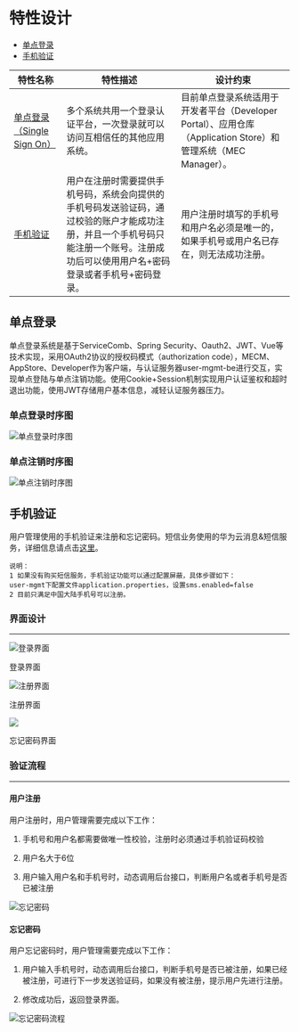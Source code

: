 # 特性设计

- [单点登录](#单点登录)
- [手机验证](#手机验证)

| **特性名称** | **特性描述** | **设计约束** |
| --- | --- | --- |
| [单点登录（Single Sign On）](#单点登录) | 多个系统共用一个登录认证平台，一次登录就可以访问互相信任的其他应用系统。 | 目前单点登录系统适用于开发者平台（Developer Portal）、应用仓库（Application Store）和管理系统（MEC Manager）。 |
| [手机验证](#手机验证) | 用户在注册时需要提供手机号码，系统会向提供的手机号码发送验证码，通过校验的账户才能成功注册，并且一个手机号码只能注册一个账号。注册成功后可以使用用户名+密码登录或者手机号+密码登录。 | 用户注册时填写的手机号和用户名必须是唯一的，如果手机号或用户名已存在，则无法成功注册。 |


## 单点登录

单点登录系统是基于ServiceComb、Spring Security、Oauth2、JWT、Vue等技术实现，采用OAuth2协议的授权码模式（authorization code），MECM、AppStore、Developer作为客户端，与认证服务器user-mgmt-be进行交互，实现单点登陆与单点注销功能。使用Cookie+Session机制实现用户认证鉴权和超时退出功能，使用JWT存储用户基本信息，减轻认证服务器压力。

### 单点登录时序图

![单点登录时序图](../../images/user-mgmt/165324_cdda101c_5504908.png)

### 单点注销时序图

![单点注销时序图](https://images.gitee.com/uploads/images/2020/0709/165333_fa1db216_5504908.png)


## 手机验证

用户管理使用的手机验证来注册和忘记密码。短信业务使用的华为云消息&短信服务，详细信息请点击[这里](https://www.huaweicloud.com/product/msgsms.html)。

```
说明：
1 如果没有购买短信服务，手机验证功能可以通过配置屏蔽，具体步骤如下：
user-mgmt下配置文件application.properties，设置sms.enabled=false
2 目前只满足中国大陆手机号可以注册。
```

### 界面设计
----

![登录界面](https://images.gitee.com/uploads/images/2020/0709/165626_169c8546_5504908.png)

登录界面

![注册界面](https://images.gitee.com/uploads/images/2020/0709/165638_d9f1d3b4_5504908.png)

注册界面

![](https://images.gitee.com/uploads/images/2020/0709/165650_2ab44fd1_5504908.png)

忘记密码界面

### 验证流程
----

#### 用户注册

用户注册时，用户管理需要完成以下工作：

1.  手机号和用户名都需要做唯一性校验，注册时必须通过手机验证码校验
    
2.  用户名大于6位
    
3.  用户输入用户名和手机号时，动态调用后台接口，判断用户名或者手机号是否已被注册
    
![忘记密码](https://images.gitee.com/uploads/images/2020/0709/165705_b098806f_5504908.png "注册流程.png")

#### 忘记密码

用户忘记密码时，用户管理需要完成以下工作：

1.  用户输入手机号时，动态调用后台接口，判断手机号是否已被注册，如果已经被注册，可进行下一步发送验证码，如果没有被注册，提示用户先进行注册。
    
2.  修改成功后，返回登录界面。
    

![忘记密码流程](https://images.gitee.com/uploads/images/2020/0709/165714_12086f92_5504908.png "忘记密码流程.png")